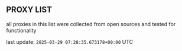 ## PROXY LIST

all proxies in this list were collected from open sources and tested for functionality

last update: `2025-03-29 07:28:35.673178+00:00` UTC